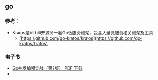 ## go

### 参考：
- Kratos是bilibili开源的一套Go微服务框架，包含大量微服务相关框架及工具
    - [https://github.com/go-kratos/kratos](https://github.com/go-kratos/kratos)

### 电子书
- [Go并发编程实战（第2版） PDF 下载](https://www.jb51.net/books/583925.html)
- []()
